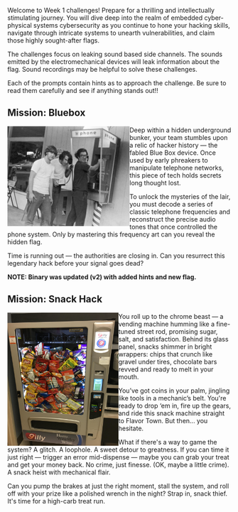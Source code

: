 Welcome to Week 1 challenges! Prepare for a thrilling and intellectually stimulating journey. You will dive deep into the realm of embedded cyber-physical systems cybersecurity as you continue to hone your hacking skills, navigate through intricate systems to unearth vulnerabilities, and claim those highly sought-after flags.

The challenges focus on leaking sound based side channels. The sounds emitted by the electromechanical devices will leak information about the flag. Sound recordings may be helpful to solve these challenges.

Each of the prompts contain hints as to approach the challenge. Be sure to read them carefully and see if anything stands out!! 

## Mission: Bluebox
<img src="https://github.com/TrustworthyComputing/csaw_esc_2023/blob/main/challenges/week1/bluebox.png" alt="BlueboxPhreakers" align="left" width="275" height="225" title="Jobs-Wozniak Bluebox Phreakers">


Deep within a hidden underground bunker, your team stumbles upon a relic of hacker history — the fabled Blue Box device. Once used by early phreakers to manipulate telephone networks, this piece of tech holds secrets long thought lost.

To unlock the mysteries of the lair, you must decode a series of classic telephone frequencies and reconstruct the precise audio tones that once controlled the phone system. Only by mastering this frequency art can you reveal the hidden flag.

Time is running out — the authorities are closing in. Can you resurrect this legendary hack before your signal goes dead?

**NOTE: Binary was updated (v2) with added hints and new flag.**

## Mission: Snack Hack

<img src="https://github.com/TrustworthyComputing/csaw_esc_2023/blob/main/challenges/week3/Vendy.jpeg" alt="Vendy" align="left" width="250" height="300" title="Vendy">

You roll up to the chrome beast — a vending machine humming like a fine-tuned street rod, promising sugar, salt, and satisfaction. Behind its glass panel, snacks shimmer in bright wrappers: chips that crunch like gravel under tires, chocolate bars revved and ready to melt in your mouth.

You’ve got coins in your palm, jingling like tools in a mechanic’s belt. You're ready to drop ‘em in, fire up the gears, and ride this snack machine straight to Flavor Town. But then... you hesitate.

What if there's a way to game the system? A glitch. A loophole. A sweet detour to greatness. If you can time it just right — trigger an error mid-dispense — maybe you can grab your treat and get your money back. No crime, just finesse. (OK, maybe a little crime). A snack heist with mechanical flair.

Can you pump the brakes at just the right moment, stall the system, and roll off with your prize like a polished wrench in the night? Strap in, snack thief. It's time for a high-carb treat run.
